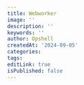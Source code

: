 ```yaml
---
title: Webworker
image: ''
description: ''
keywords: ''
author: Opshell
createdAt: '2024-09-05'
categories:
tags:
editLink: true
isPublished: false
---
```


